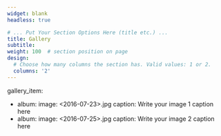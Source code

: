 ```yaml
---
widget: blank
headless: true

# ... Put Your Section Options Here (title etc.) ...
title: Gallery
subtitle:
weight: 100  # section position on page
design:
  # Choose how many columns the section has. Valid values: 1 or 2.
  columns: '2'
---
```

gallery_item:
- album: <albums>
  image: <2016-07-23>.jpg
  caption: Write your image 1 caption here
- album: <albums>
  image: <2016-07-25>.jpg
  caption: Write your image 2 caption here
